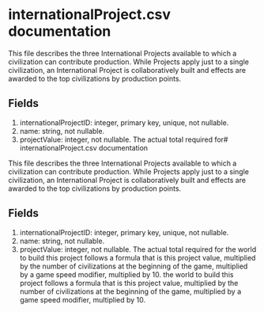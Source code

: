 # internationalProject.csv documentation

This file describes the three International Projects available to which a civilization can contribute production. While Projects apply just to a single civilization, an International Project is collaboratively built and effects are awarded to the top civilizations by production points.

## Fields
1. internationalProjectID: integer, primary key, unique, not nullable.
1. name: string, not nullable.
1. projectValue: integer, not nullable. The actual total required for# internationalProject.csv documentation

This file describes the three International Projects available to which a civilization can contribute production. While Projects apply just to a single civilization, an International Project is collaboratively built and effects are awarded to the top civilizations by production points.

## Fields
1. internationalProjectID: integer, primary key, unique, not nullable.
1. name: string, not nullable.
1. projectValue: integer, not nullable. The actual total required for the world to build this project follows a formula that is this project value, multiplied by the number of civilizations at the beginning of the game, multiplied by a game speed modifier, multiplied by 10. the world to build this project follows a formula that is this project value, multiplied by the number of civilizations at the beginning of the game, multiplied by a game speed modifier, multiplied by 10.